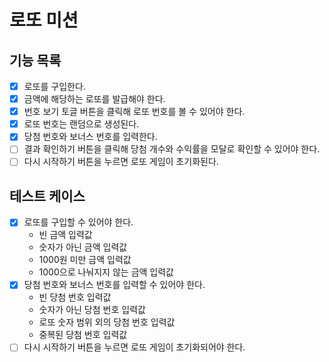 # 로또 미션

## 기능 목록

- [x] 로또를 구입한다.
- [x] 금액에 해당하는 로또를 발급해야 한다.
- [x] 번호 보기 토글 버튼을 클릭해 로또 번호를 볼 수 있어야 한다.
- [x] 로또 번호는 랜덤으로 생성된다.
- [x] 당첨 번호와 보너스 번호를 입력한다.
- [ ] 결과 확인하기 버튼을 클릭해 당첨 개수와 수익률을 모달로 확인할 수 있어야 한다.
- [ ] 다시 시작하기 버튼을 누르면 로또 게임이 초기화된다.

## 테스트 케이스

- [x] 로또를 구입할 수 있어야 한다.
  - 빈 금액 입력값
  - 숫자가 아닌 금액 입력값
  - 1000원 미만 금액 입력값
  - 1000으로 나눠지지 않는 금액 입력값
- [x] 당첨 번호와 보너스 번호를 입력할 수 있어야 한다.
  - 빈 당첨 번호 입력값
  - 숫자가 아닌 당첨 번호 입력값
  - 로또 숫자 범위 외의 당첨 번호 입력값
  - 중복된 당첨 번호 입력값
- [ ] 다시 시작하기 버튼을 누르면 로또 게임이 초기화되어야 한다.
